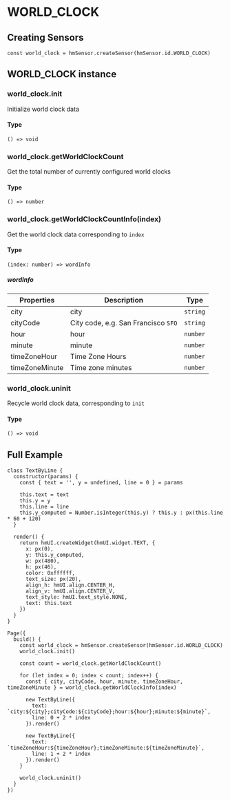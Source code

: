 
# WORLD\_CLOCK

## Creating Sensors[​](/docs/1.0/reference/device-app-api/hmSensor/sensorId/WORLD_CLOCK/#creating-sensors "Direct link to Creating Sensors")

```
const world_clock = hmSensor.createSensor(hmSensor.id.WORLD_CLOCK)  

```
## WORLD\_CLOCK instance[​](/docs/1.0/reference/device-app-api/hmSensor/sensorId/WORLD_CLOCK/#world_clock-instance "Direct link to WORLD_CLOCK instance")

### world\_clock.init[​](/docs/1.0/reference/device-app-api/hmSensor/sensorId/WORLD_CLOCK/#world_clockinit "Direct link to world_clock.init")

Initialize world clock data

#### Type[​](/docs/1.0/reference/device-app-api/hmSensor/sensorId/WORLD_CLOCK/#type "Direct link to Type")

```
() => void  

```
### world\_clock.getWorldClockCount[​](/docs/1.0/reference/device-app-api/hmSensor/sensorId/WORLD_CLOCK/#world_clockgetworldclockcount "Direct link to world_clock.getWorldClockCount")

Get the total number of currently configured world clocks

#### Type[​](/docs/1.0/reference/device-app-api/hmSensor/sensorId/WORLD_CLOCK/#type-1 "Direct link to Type")

```
() => number  

```
### world\_clock.getWorldClockCountInfo(index)[​](/docs/1.0/reference/device-app-api/hmSensor/sensorId/WORLD_CLOCK/#world_clockgetworldclockcountinfoindex "Direct link to world_clock.getWorldClockCountInfo(index)")

Get the world clock data corresponding to `index`

#### Type[​](/docs/1.0/reference/device-app-api/hmSensor/sensorId/WORLD_CLOCK/#type-2 "Direct link to Type")

```
(index: number) => wordInfo  

```
##### wordInfo[​](/docs/1.0/reference/device-app-api/hmSensor/sensorId/WORLD_CLOCK/#wordinfo "Direct link to wordInfo")

| Properties | Description | Type |
| --- | --- | --- |
| city | city | `string` |
| cityCode | City code, e.g. San Francisco `SFO` | `string` |
| hour | hour | `number` |
| minute | minute | `number` |
| timeZoneHour | Time Zone Hours | `number` |
| timeZoneMinute | Time zone minutes | `number` |

### world\_clock.uninit[​](/docs/1.0/reference/device-app-api/hmSensor/sensorId/WORLD_CLOCK/#world_clockuninit "Direct link to world_clock.uninit")

Recycle world clock data, corresponding to `init`

#### Type[​](/docs/1.0/reference/device-app-api/hmSensor/sensorId/WORLD_CLOCK/#type-3 "Direct link to Type")

```
() => void  

```
## Full Example[​](/docs/1.0/reference/device-app-api/hmSensor/sensorId/WORLD_CLOCK/#full-example "Direct link to Full Example")

```
class TextByLine {  
  constructor(params) {  
    const { text = '', y = undefined, line = 0 } = params  
  
    this.text = text  
    this.y = y  
    this.line = line  
    this.y_computed = Number.isInteger(this.y) ? this.y : px(this.line * 60 + 120)  
  }  
  
  render() {  
    return hmUI.createWidget(hmUI.widget.TEXT, {  
      x: px(0),  
      y: this.y_computed,  
      w: px(480),  
      h: px(46),  
      color: 0xffffff,  
      text_size: px(20),  
      align_h: hmUI.align.CENTER_H,  
      align_v: hmUI.align.CENTER_V,  
      text_style: hmUI.text_style.NONE,  
      text: this.text  
    })  
  }  
}  
  
Page({  
  build() {  
    const world_clock = hmSensor.createSensor(hmSensor.id.WORLD_CLOCK)  
    world_clock.init()  
  
    const count = world_clock.getWorldClockCount()  
  
    for (let index = 0; index < count; index++) {  
      const { city, cityCode, hour, minute, timeZoneHour, timeZoneMinute } = world_clock.getWorldClockInfo(index)  
  
      new TextByLine({  
        text: `city:${city};cityCode:${cityCode};hour:${hour};minute:${minute}`,  
        line: 0 + 2 * index  
      }).render()  
  
      new TextByLine({  
        text: `timeZoneHour:${timeZoneHour};timeZoneMinute:${timeZoneMinute}`,  
        line: 1 + 2 * index  
      }).render()  
    }  
  
    world_clock.uninit()  
  }  
})  

```
